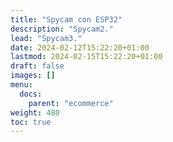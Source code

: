 ```yaml
---
title: "Spycam con ESP32"
description: "Spycam2."
lead: "Spycam3."
date: 2024-02-12T15:22:20+01:00
lastmod: 2024-02-15T15:22:20+01:00
draft: false
images: []
menu: 
  docs:
    parent: "ecommerce"
weight: 480
toc: true
---
```


